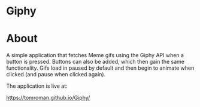# Giphy

# About

A simple application that fetches Meme gifs using the Giphy API when a button is pressed. Buttons can also be added, which then gain the same functionality. Gifs load in paused by default and then begin to animate when clicked (and pause when clicked again). 

The application is live at:

https://tomroman.github.io/Giphy/